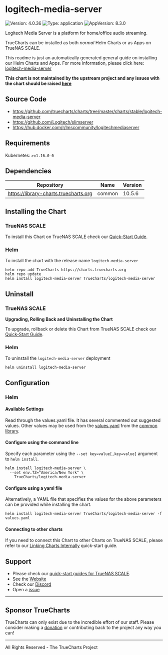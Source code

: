 # logitech-media-server

![Version: 4.0.36](https://img.shields.io/badge/Version-4.0.36-informational?style=flat-square) ![Type: application](https://img.shields.io/badge/Type-application-informational?style=flat-square) ![AppVersion: 8.3.0](https://img.shields.io/badge/AppVersion-8.3.0-informational?style=flat-square)

Logitech Media Server is a platform for home/office audio streaming.

TrueCharts can be installed as both *normal* Helm Charts or as Apps on TrueNAS SCALE.

This readme is just an automatically generated general guide on installing our Helm Charts and Apps.
For more information, please click here: [logitech-media-server](https://truecharts.org/docs/charts/stable/logitech-media-server)

**This chart is not maintained by the upstream project and any issues with the chart should be raised [here](https://github.com/truecharts/charts/issues/new/choose)**

## Source Code

* <https://github.com/truecharts/charts/tree/master/charts/stable/logitech-media-server>
* <https://github.com/Logitech/slimserver>
* <https://hub.docker.com/r/lmscommunity/logitechmediaserver>

## Requirements

Kubernetes: `>=1.16.0-0`

## Dependencies

| Repository | Name | Version |
|------------|------|---------|
| https://library-charts.truecharts.org | common | 10.5.6 |

## Installing the Chart

### TrueNAS SCALE

To install this Chart on TrueNAS SCALE check our [Quick-Start Guide](https://truecharts.org/docs/manual/SCALE%20Apps/Quick-Start%20Guides/Installing-an-App).

### Helm

To install the chart with the release name `logitech-media-server`

```console
helm repo add TrueCharts https://charts.truecharts.org
helm repo update
helm install logitech-media-server TrueCharts/logitech-media-server
```

## Uninstall

### TrueNAS SCALE

**Upgrading, Rolling Back and Uninstalling the Chart**

To upgrade, rollback or delete this Chart from TrueNAS SCALE check our [Quick-Start Guide](https://truecharts.org/docs/manual/SCALE%20Apps/Quick-Start%20Guides/Upgrade-rollback-delete-an-App).

### Helm

To uninstall the `logitech-media-server` deployment

```console
helm uninstall logitech-media-server
```

## Configuration

### Helm

#### Available Settings

Read through the values.yaml file. It has several commented out suggested values.
Other values may be used from the [values.yaml](https://github.com/truecharts/library-charts/tree/main/charts/stable/common/values.yaml) from the [common library](https://github.com/k8s-at-home/library-charts/tree/main/charts/stable/common).

#### Configure using the command line

Specify each parameter using the `--set key=value[,key=value]` argument to `helm install`.

```console
helm install logitech-media-server \
  --set env.TZ="America/New York" \
    TrueCharts/logitech-media-server
```

#### Configure using a yaml file

Alternatively, a YAML file that specifies the values for the above parameters can be provided while installing the chart.

```console
helm install logitech-media-server TrueCharts/logitech-media-server -f values.yaml
```

#### Connecting to other charts

If you need to connect this Chart to other Charts on TrueNAS SCALE, please refer to our [Linking Charts Internally](https://truecharts.org/docs/manual/SCALE%20Apps/Quick-Start%20Guides/linking-apps) quick-start guide.

## Support

- Please check our [quick-start guides for TrueNAS SCALE](https://truecharts.org/docs/manual/SCALE%20Apps/Quick-Start%20Guides/Important-MUST-READ).
- See the [Website](https://truecharts.org)
- Check our [Discord](https://discord.gg/tVsPTHWTtr)
- Open a [issue](https://github.com/truecharts/apps/issues/new/choose)

---

## Sponsor TrueCharts

TrueCharts can only exist due to the incredible effort of our staff.
Please consider making a [donation](https://truecharts.org/docs/about/sponsor) or contributing back to the project any way you can!

---

All Rights Reserved - The TrueCharts Project
